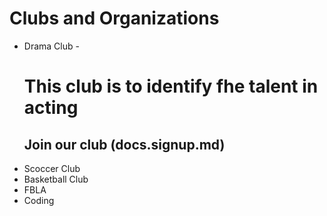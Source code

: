 # Clubs and Organizations

* Drama Club -
  # This club is to identify fhe talent in acting
  ## Join our club (docs.signup.md)
* Scoccer Club
* Basketball Club
* FBLA
* Coding
